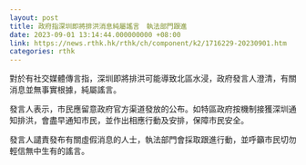 ```yaml
---
layout: post
title: 政府指深圳即將排洪消息純屬謠言　執法部門跟進
date: 2023-09-01 13:14:44.000000000 +08:00
link: https://news.rthk.hk/rthk/ch/component/k2/1716229-20230901.htm
categories: rthk
---
```


對於有社交媒體傳言指，深圳即將排洪可能導致北區水浸，政府發言人澄清，有關消息並無事實根據，純屬謠言。

發言人表示，市民應留意政府官方渠道發放的公布。如特區政府按機制接獲深圳通知排洪，會盡早通知市民，並作出相應行動及安排，保障市民安全。

發言人譴責發布有關虛假消息的人士，執法部門會採取跟進行動，並呼籲市民切勿輕信無中生有的謠言。
